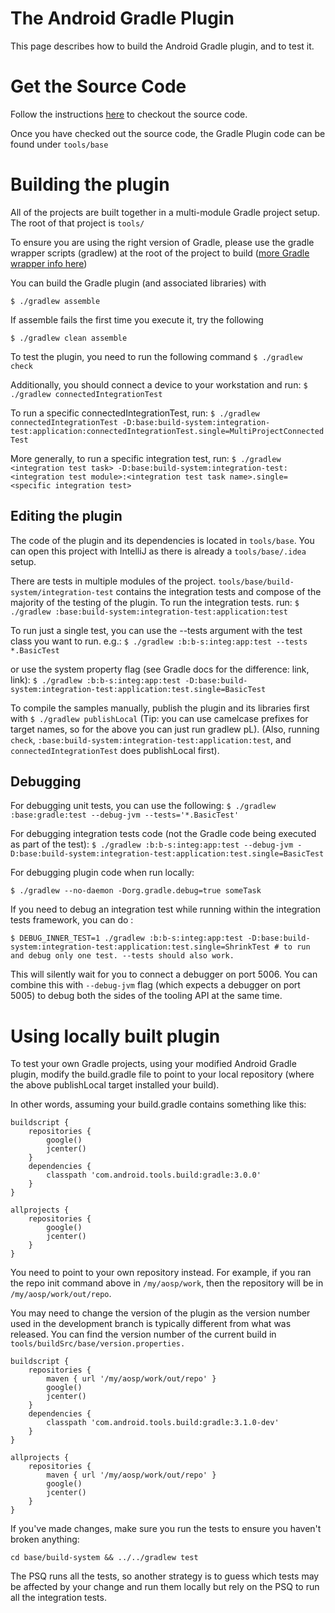 The Android Gradle Plugin
=========================

This page describes how to build the Android Gradle plugin, and to test it.

# Get the Source Code

Follow the instructions [here](../source.md) to checkout the source code.

Once you have checked out the source code, the Gradle Plugin code can be found under `tools/base`

# Building the plugin

All of the projects are built together in a multi-module Gradle project setup.
The root of that project is `tools/`

To ensure you are using the right version of Gradle, please use the gradle wrapper scripts (gradlew)
at the root of the project to build
([more Gradle wrapper info here](http://gradle.org/docs/current/userguide/gradle_wrapper.html))

You can build the Gradle plugin (and associated libraries) with

```$ ./gradlew assemble```

If assemble fails the first time you execute it, try the following

```$ ./gradlew clean assemble```

To test the plugin, you need to run the following command
```$ ./gradlew check```

Additionally, you should connect a device to your workstation and run:
```$ ./gradlew connectedIntegrationTest```

To run a specific connectedIntegrationTest, run:
```$ ./gradlew connectedIntegrationTest -D:base:build-system:integration-test:application:connectedIntegrationTest.single=MultiProjectConnectedTest```

More generally, to run a specific integration test, run:
```$ ./gradlew <integration test task> -D:base:build-system:integration-test:<integration test module>:<integration test task name>.single=<specific integration test>```

## Editing the plugin

The code of the plugin and its dependencies is located in `tools/base`.
You can open this project with IntelliJ as there is already a `tools/base/.idea` setup.

There are tests in multiple modules of the project.
`tools/base/build-system/integration-test` contains the integration tests and compose of the
majority of the testing of the plugin.
To run the integration tests. run:
```$ ./gradlew :base:build-system:integration-test:application:test```

To run just a single test, you can use the --tests argument with the test class you want to run.  e.g.:
```$ ./gradlew :b:b-s:integ:app:test --tests *.BasicTest```

or use the system property flag (see Gradle docs for the difference: link, link):
```$ ./gradlew :b:b-s:integ:app:test -D:base:build-system:integration-test:application:test.single=BasicTest```

To compile the samples manually, publish the plugin and its libraries first with
```$ ./gradlew publishLocal```
(Tip: you can use camelcase prefixes for target names,
so for the above you can just run gradlew pL).
(Also, running `check`, `:base:build-system:integration-test:application:test`, and `connectedIntegrationTest` does
publishLocal first).

## Debugging

For debugging  unit tests, you can use the following:
```$ ./gradlew :base:gradle:test --debug-jvm --tests='*.BasicTest'```

For debugging integration tests code (not the Gradle code being executed as part of the test):
```$ ./gradlew :b:b-s:integ:app:test --debug-jvm -D:base:build-system:integration-test:application:test.single=BasicTest```

For debugging plugin code when run locally:
```$ cd a-sample-project  # Make sure build.gradle points at your local repo, as described below.
$ ./gradlew --no-daemon -Dorg.gradle.debug=true someTask
```

If you need to debug an integration test while running within the integration tests framework,
you can do :
```
$ DEBUG_INNER_TEST=1 ./gradlew :b:b-s:integ:app:test -D:base:build-system:integration-test:application:test.single=ShrinkTest # to run and debug only one test. --tests should also work.
```

This will silently wait for you to connect a debugger on port 5006. You can combine this with
`--debug-jvm` flag (which expects a debugger on port 5005) to debug both the sides of the tooling
API at the same time.

# Using locally built plugin

To test your own Gradle projects, using your modified Android Gradle plugin,
modify the build.gradle file to point to your local repository
(where the above publishLocal target installed your build).

In other words, assuming your build.gradle contains something like this:

```
buildscript {
    repositories {
        google()
        jcenter()
    }
    dependencies {
        classpath 'com.android.tools.build:gradle:3.0.0'
    }
}

allprojects {
    repositories {
        google()
        jcenter()
    }
}
```

You need to point to your own repository instead.
For example, if you ran the repo init command above in `/my/aosp/work`, then the repository will be
in `/my/aosp/work/out/repo`.

You may need to change the version of the plugin as the version number
used in the development branch is typically different from what was released.
You can find the version number of the current build in `tools/buildSrc/base/version.properties.`

```
buildscript {
    repositories {
        maven { url '/my/aosp/work/out/repo' }
        google()
        jcenter()
    }
    dependencies {
        classpath 'com.android.tools.build:gradle:3.1.0-dev'
    }
}

allprojects {
    repositories {
        maven { url '/my/aosp/work/out/repo' }
        google()
        jcenter()
    }
}
```

If you've made changes, make sure you run the tests to ensure you haven't broken anything:

```
cd base/build-system && ../../gradlew test
```

The PSQ runs all the tests, so another strategy is to guess which tests may be
affected by your change and run them locally but rely on the PSQ to run all the
integration tests.
